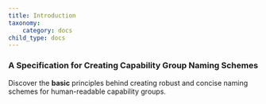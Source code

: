 ```yaml
---
title: Introduction
taxonomy:
    category: docs
child_type: docs
---
```


### A Specification for Creating Capability Group Naming Schemes

Discover the **basic** principles behind creating robust and concise naming schemes for human-readable capability groups.
